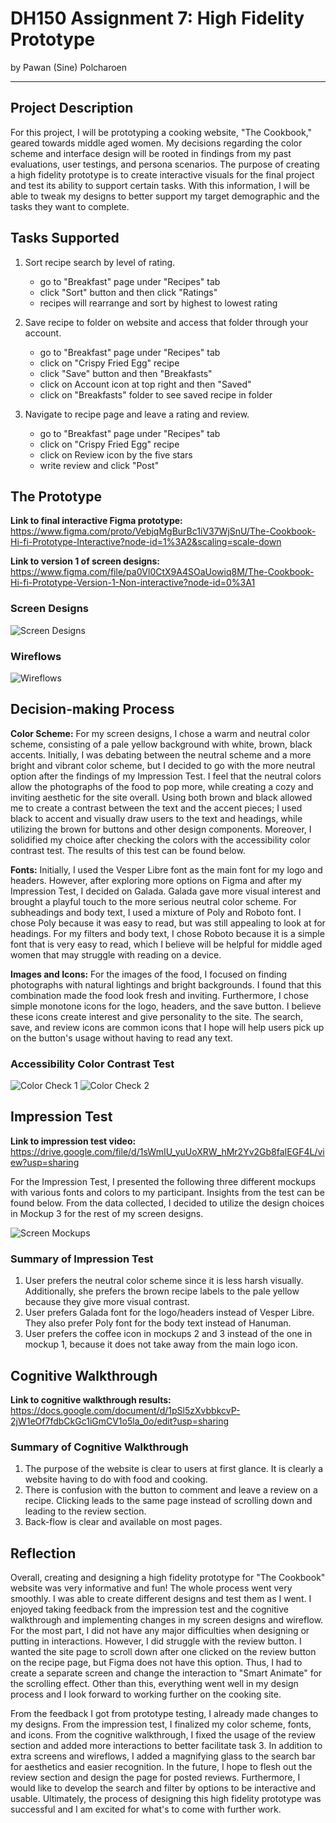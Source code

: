 # DH150 Assignment 7: High Fidelity Prototype
by Pawan (Sine) Polcharoen

---

## Project Description
For this project, I will be prototyping a cooking website, "The Cookbook," geared towards middle aged women. My decisions regarding the color scheme and interface design will be rooted in findings from my past evaluations, user testings, and persona scenarios. The purpose of creating a high fidelity prototype is to create interactive visuals for the final project and test its ability to support certain tasks. With this information, I will be able to tweak my designs to better support my target demographic and the tasks they want to complete. 

## Tasks Supported
1. Sort recipe search by level of rating.
    * go to "Breakfast" page under "Recipes" tab
    * click "Sort" button and then click "Ratings"
    * recipes will rearrange and sort by highest to lowest rating

2. Save recipe to folder on website and access that folder through your account.
    * go to "Breakfast" page under "Recipes" tab
    * click on "Crispy Fried Egg" recipe
    * click "Save" button and then "Breakfasts"
    * click on Account icon at top right and then "Saved"
    * click on "Breakfasts" folder to see saved recipe in folder

3. Navigate to recipe page and leave a rating and review.
    * go to "Breakfast" page under "Recipes" tab
    * click on "Crispy Fried Egg" recipe
    * click on Review icon by the five stars
    * write review and click "Post"

## The Prototype
**Link to final interactive Figma prototype:** https://www.figma.com/proto/VebjqMgBurBc1iV37WjSnU/The-Cookbook-Hi-fi-Prototype-Interactive?node-id=1%3A2&scaling=scale-down

**Link to version 1 of screen designs:** https://www.figma.com/file/pa0Vl0CtX9A4SOaUowiq8M/The-Cookbook-Hi-fi-Prototype-Version-1-Non-interactive?node-id=0%3A1

### Screen Designs
![Screen Designs](../hifiscreendesigns.png)

### Wireflows
![Wireflows](../hifiwireflows.png)

## Decision-making Process
**Color Scheme:** For my screen designs, I chose a warm and neutral color scheme, consisting of a pale yellow background with white, brown, black accents. Initially, I was debating between the neutral scheme and a more bright and vibrant color scheme, but I decided to go with the more neutral option after the findings of my Impression Test. I feel that the neutral colors allow the photographs of the food to pop more, while creating a cozy and inviting aesthetic for the site overall. Using both brown and black allowed me to create a contrast between the text and the accent pieces; I used black to accent and visually draw users to the text and headings, while utilizing the brown for buttons and other design components. Moreover, I solidified my choice after checking the colors with the accessibility color contrast test. The results of this test can be found below.

**Fonts:** Initially, I used the Vesper Libre font as the main font for my logo and headers. However, after exploring more options on Figma and after my Impression Test, I decided on Galada. Galada gave more visual interest and brought a playful touch to the more serious neutral color scheme. For subheadings and body text, I used a mixture of Poly and Roboto font. I chose Poly because it was easy to read, but was still appealing to look at for headings. For my filters and body text, I chose Roboto because it is a simple font that is very easy to read, which I believe will be helpful for middle aged women that may struggle with reading on a device.

**Images and Icons:** For the images of the food, I focused on finding photographs with natural lightings and bright backgrounds. I found that this combination made the food look fresh and inviting. Furthermore, I chose simple monotone icons for the logo, headers, and the save button. I believe these icons create interest and give personality to the site. The search, save, and review icons are common icons that I hope will help users pick up on the button's usage without having to read any text. 

### Accessibility Color Contrast Test
![Color Check 1](../colortest1.png)
![Color Check 2](../colortest2.png)

## Impression Test
**Link to impression test video:** https://drive.google.com/file/d/1sWmIU_yuUoXRW_hMr2Yv2Gb8faIEGF4L/view?usp=sharing

For the Impression Test, I presented the following three different mockups with various fonts and colors to my participant. Insights from the test can be found below. From the data collected, I decided to utilize the design choices in Mockup 3 for the rest of my screen designs.

![Screen Mockups](../screenmockups.png)

### Summary of Impression Test
1. User prefers the neutral color scheme since it is less harsh visually. Additionally, she prefers the brown recipe labels to the pale yellow because they give more visual contrast.
2. User prefers Galada font for the logo/headers instead of Vesper Libre. They also prefer Poly font for the body text instead of Hanuman. 
3. User prefers the coffee icon in mockups 2 and 3 instead of the one in mockup 1, because it does not take away from the main logo icon.

## Cognitive Walkthrough
**Link to cognitive walkthrough results:** https://docs.google.com/document/d/1pSl5zXvbbkcvP-2jW1eOf7fdbCkGc1iGmCV1o5la_0o/edit?usp=sharing

### Summary of Cognitive Walkthrough
1. The purpose of the website is clear to users at first glance. It is clearly a website having to do with food and cooking.
2. There is confusion with the button to comment and leave a review on a recipe. Clicking leads to the same page instead of scrolling down and leading to the review section.
3. Back-flow is clear and available on most pages. 

## Reflection
Overall, creating and designing a high fidelity prototype for "The Cookbook" website was very informative and fun! The whole process went very smoothly. I was able to create different designs and test them as I went. I enjoyed taking feedback from the impression test and the cognitive walkthrough and implementing changes in my screen designs and wireflow. For the most part, I did not have any major difficulties when designing or putting in interactions. However, I did struggle with the review button. I wanted the site page to scroll down after one clicked on the review button on the recipe page, but Figma does not have this option. Thus, I had to create a separate screen and change the interaction to "Smart Animate" for the scrolling effect. Other than this, everything went well in my design process and I look forward to working further on the cooking site.

From the feedback I got from prototype testing, I already made changes to my designs. From the impression test, I finalized my color scheme, fonts, and icons. From the cognitive walkthrough, I fixed the usage of the review section and added more interactions to better facilitate task 3. In addition to extra screens and wireflows, I added a magnifying glass to the search bar for aesthetics and easier recognition. In the future, I hope to flesh out the review section and design the page for posted reviews. Furthermore, I would like to develop the search and filter by options to be interactive and usable. Ultimately, the process of designing this high fidelity prototype was successful and I am excited for what's to come with further work.

